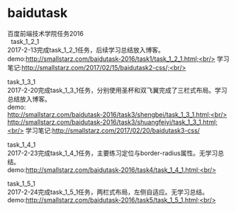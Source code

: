 # baidutask
百度前端技术学院任务2016<br/>
 
task_1_2_1<br/>
2017-2-13完成task_1_2_1任务，后续学习总结放入博客。<br/>
demo:http://smallstarz.com/baidutask-2016/task1/task_1_2_1.html;<br/>
学习笔记:http://smallstarz.com/2017/02/15/baidutask2-css/;<br/>

task_1_3_1<br/>
2017-2-20完成task_1_3_1任务，分别使用圣杯和双飞翼完成了三栏式布局。学习总结放入博客。<br/>
demo:<br/>
http://smallstarz.com/baidutask-2016/task3/shengbei/task_1_3_1.html;<br/>
http://smallstarz.com/baidutask-2016/task3/shuangfeiyi/task_1_3_1.html;<br/>
学习笔记:http://smallstarz.com/2017/02/20/baidutask3-css/<br/>

task_1_4_1<br/>
2017-2-23完成task_1_4_1任务，主要练习定位与border-radius属性。无学习总结。<br/>
demo:http://smallstarz.com/baidutask-2016/task4/task_1_4_1.html;<br/>

task_1_5_1<br/>
2017-2-24完成task_1_5_1任务，两栏式布局，左侧自适应。无学习总结。<br/>
demo:http://smallstarz.com/baidutask-2016/task5/task_1_5_1.html;<br/>
